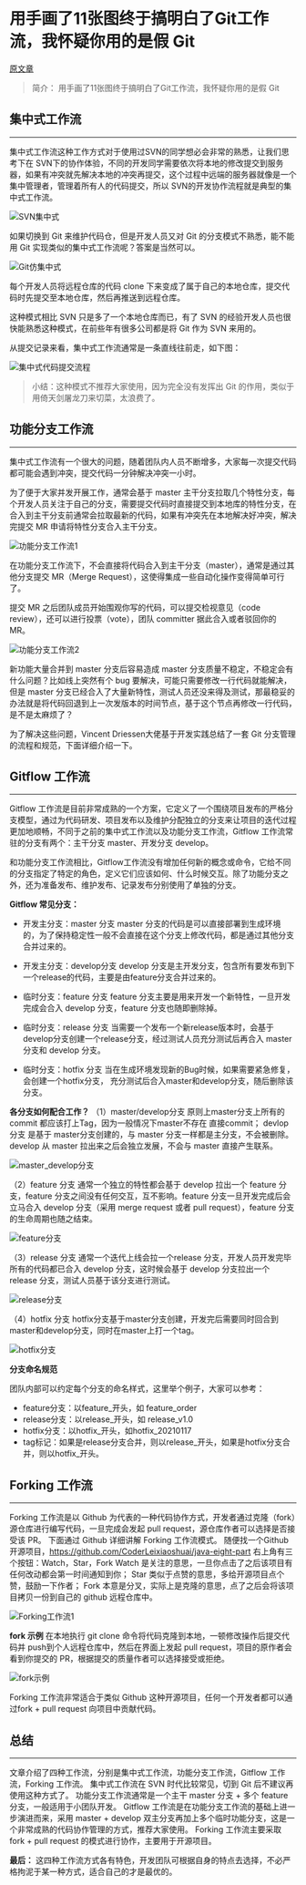 # 用手画了11张图终于搞明白了Git工作流，我怀疑你用的是假 Git

[原文章](https://developer.aliyun.com/article/940308)

> 简介： 用手画了11张图终于搞明白了Git工作流，我怀疑你用的是假 Git

## 集中式工作流
---
集中式工作流这种工作方式对于使用过SVN的同学想必会非常的熟悉，让我们思考下在 SVN下的协作体验，不同的开发同学需要依次将本地的修改提交到服务器，如果有冲突就先解决本地的冲突再提交，这个过程中远端的服务器就像是一个集中管理者，管理着所有人的代码提交，所以 SVN的开发协作流程就是典型的集中式工作流。

![SVN集中式](/images/git/SVN集中式.png)

如果切换到 Git 来维护代码仓，但是开发人员又对 Git 的分支模式不熟悉，能不能用 Git 实现类似的集中式工作流呢？答案是当然可以。

![Git仿集中式](/images/git/Git仿集中式.png)

每个开发人员将远程仓库的代码 clone 下来变成了属于自己的本地仓库，提交代码时先提交至本地仓库，然后再推送到远程仓库。

这种模式相比 SVN 只是多了一个本地仓库而已，有了 SVN 的经验开发人员也很快能熟悉这种模式，在前些年有很多公司都是将 Git 作为 SVN 来用的。

从提交记录来看，集中式工作流通常是一条直线往前走，如下图：

![集中式代码提交流程](/images/git/集中式代码提交流程.png)

> 小结：这种模式不推荐大家使用，因为完全没有发挥出 Git 的作用，类似于用倚天剑屠龙刀来切菜，太浪费了。

## 功能分支工作流
---

集中式工作流有一个很大的问题，随着团队内人员不断增多，大家每一次提交代码都可能会遇到冲突，提交代码一分钟解决冲突一小时。

为了便于大家并发开展工作，通常会基于 master 主干分支拉取几个特性分支，每个开发人员关注于自己的分支，需要提交代码时直接提交到本地库的特性分支，在合入到主干分支前通常会拉取最新的代码，如果有冲突先在本地解决好冲突，解决完提交 MR 申请将特性分支合入主干分支。

![功能分支工作流1](/images/git/功能分支工作流1.png)

在功能分支工作流下，不会直接将代码合入到主干分支（master），通常是通过其他分支提交 MR（Merge Request），这使得集成一些自动化操作变得简单可行了。

提交 MR 之后团队成员开始围观你写的代码，可以提交检视意见（code review），还可以进行投票（vote），团队 committer 据此合入或者驳回你的 MR。

![功能分支工作流2](/images/git/功能分支工作流2.png)

新功能大量合并到 master 分支后容易造成 master 分支质量不稳定，不稳定会有什么问题？比如线上突然有个 bug 要解决，可能只需要修改一行代码就能解决，但是 master 分支已经合入了大量新特性，测试人员还没来得及测试，那最稳妥的办法就是将代码回退到上一次发版本的时间节点，基于这个节点再修改一行代码，是不是太麻烦了？

为了解决这些问题，Vincent Driessen大佬基于开发实践总结了一套 Git 分支管理的流程和规范，下面详细介绍一下。

## Gitflow 工作流
---

Gitflow 工作流是目前非常成熟的一个方案，它定义了一个围绕项目发布的严格分支模型，通过为代码研发、项目发布以及维护分配独立的分支来让项目的迭代过程更加地顺畅，不同于之前的集中式工作流以及功能分支工作流，Gitflow 工作流常驻的分支有两个：主干分支 master、开发分支 develop。

和功能分支工作流相比，Gitflow工作流没有增加任何新的概念或命令，它给不同的分支指定了特定的角色，定义它们应该如何、什么时候交互。除了功能分支之外，还为准备发布、维护发布、记录发布分别使用了单独的分支。

**Gitflow 常见分支：**

* 开发主分支：master 分支
master 分支的代码是可以直接部署到生成环境的，为了保持稳定性一般不会直接在这个分支上修改代码，都是通过其他分支合并过来的。

* 开发主分支：develop分支
develop 分支是主开发分支，包含所有要发布到下一个release的代码，主要是由feature分支合并过来的。

* 临时分支：feature 分支
feature 分支主要是用来开发一个新特性，一旦开发完成会合入 develop 分支，feature 分支也随即删除掉。

* 临时分支：release 分支
当需要一个发布一个新release版本时，会基于develop分支创建一个release分支，经过测试人员充分测试后再合入 master 分支和 develop 分支。

* 临时分支：hotfix 分支
当在生成环境发现新的Bug时候，如果需要紧急修复，会创建一个hotfix分支， 充分测试后合入master和develop分支，随后删除该分支。

**各分支如何配合工作？**
（1）master/develop分支
原则上master分支上所有的commit 都应该打上Tag，因为一般情况下master不存在 直接commit；
devlop分支 是基于 master分支创建的，与 master 分支一样都是主分支，不会被删除。
develop 从 master 拉出来之后会独立发展，不会与 master 直接产生联系。

![master_develop分支](/images/git/master_develop分支.png)

（2）feature 分支
通常一个独立的特性都会基于 develop 拉出一个 feature 分支，feature 分支之间没有任何交互，互不影响。feature 分支一旦开发完成后会立马合入 develop 分支（采用 merge request 或者 pull request），feature 分支的生命周期也随之结束。


![feature分支](/images/git/feature分支.png)

（3）release 分支
通常一个迭代上线会拉一个release 分支，开发人员开发完毕所有的代码都已合入 develop 分支，这时候会基于 develop 分支拉出一个 release 分支，测试人员基于该分支进行测试。

![release分支](/images/git/release分支.png)

（4）hotfix 分支
hotfix分支基于master分支创建，开发完后需要同时回合到master和develop分支，同时在master上打一个tag。

![hotfix分支](/images/git/hotfix分支.png)

**分支命名规范**

团队内部可以约定每个分支的命名样式，这里举个例子，大家可以参考：

* feature分支：以feature_开头，如 feature_order
* release分支：以release_开头，如 release_v1.0
* hotfix分支：以hotfix_开头，如hotfix_20210117
* tag标记：如果是release分支合并，则以release_开头，如果是hotfix分支合并，则以hotfix_开头。

## Forking 工作流
---

Forking 工作流是以 Github 为代表的一种代码协作方式，开发者通过克隆（fork）源仓库进行编写代码，一旦完成会发起 pull request，源仓库作者可以选择是否接受该 PR。
下面通过 Github 详细讲解 Forking 工作流模式。
随便找一个Github 开源项目，https://github.com/CoderLeixiaoshuai/java-eight-part
右上角有三个按钮：Watch，Star，Fork
Watch 是关注的意思，一旦你点击了之后该项目有任何改动都会第一时间通知到你；
Star 类似于点赞的意思，多给开源项目点个赞，鼓励一下作者；
Fork 本意是分叉，实际上是克隆的意思，点了之后会将该项目拷贝一份到自己的 github 远程仓库中。

![Forking工作流1](/images/git/Forking工作流1.png)

**fork 示例**
在本地执行 git clone 命令将代码克隆到本地，一顿修改操作后提交代码并 push到个人远程仓库中，然后在界面上发起 pull request，项目的原作者会看到你提交的 PR，根据提交的质量作者可以选择接受或拒绝。

![fork示例](/images/git/fork示例.png)

Forking 工作流非常适合于类似 Github 这种开源项目，任何一个开发者都可以通过fork + pull request 向项目中贡献代码。

## 总结
---

文章介绍了四种工作流，分别是集中式工作流，功能分支工作流，Gitflow 工作流，Forking 工作流。
集中式工作流在 SVN 时代比较常见，切到 Git 后不建议再使用这种方式了。
功能分支工作流通常是一个主干 master 分支 + 多个 feature 分支，一般适用于小团队开发。
Gitflow 工作流是在功能分支工作流的基础上进一步演进而来，采用 master + develop 双主分支再加上多个临时功能分支，这是一个非常成熟的代码协作管理的方式，推荐大家使用。
Forking 工作流主要采取 fork + pull request 的模式进行协作，主要用于开源项目。


**最后：**
这四种工作流方式各有特色，开发团队可根据自身的特点去选择，不必严格拘泥于某一种方式，适合自己的才是最优的。

